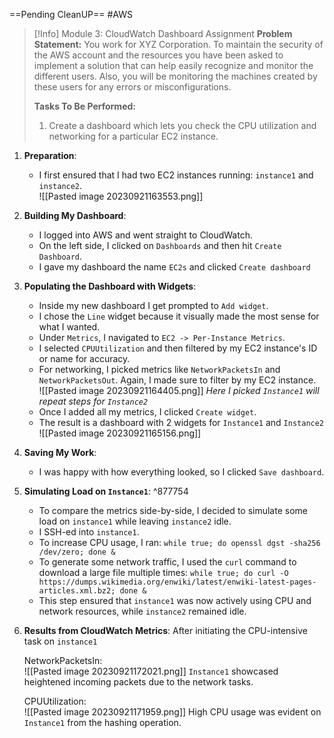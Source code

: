 ==Pending CleanUP==
 #AWS
> [!Info] Module 3: CloudWatch Dashboard Assignment
> **Problem Statement:** 
> You work for XYZ Corporation. To maintain the security of the AWS account and the resources you have been asked to implement a solution that can help easily recognize and monitor the different users. Also, you will be monitoring the machines created by these users for any errors or misconfigurations. 
> 
> **Tasks To Be Performed:** 
> 1. Create a dashboard which lets you check the CPU utilization and networking for a particular EC2 instance.

1. **Preparation**:
    - I first ensured that I had two EC2 instances running: `instance1` and `instance2`.
      <br>![[Pasted image 20230921163553.png]]

2. **Building My Dashboard**:
    - I logged into AWS and went straight to CloudWatch.
    - On the left side, I clicked on `Dashboards` and then hit `Create Dashboard`.
    - I gave my dashboard the name `EC2s` and clicked `Create dashboard`
      
3. **Populating the Dashboard with Widgets**:
    - Inside my new dashboard I get prompted to `Add widget`.
    - I chose the `Line` widget because it visually made the most sense for what I wanted.
    - Under `Metrics`, I navigated to `EC2 -> Per-Instance Metrics`.
    - I selected `CPUUtilization` and then filtered by my EC2 instance's ID or name for accuracy.
    - For networking, I picked metrics like `NetworkPacketsIn` and `NetworkPacketsOut`. Again, I made sure to filter by my EC2 instance.
      <br>![[Pasted image 20230921164405.png]]
      *Here I picked `Instance1` will repeat steps for `Instance2`*
   - Once I added all my metrics, I clicked `Create widget`.
   - The result is a dashboard with 2 widgets for `Instance1` and `Instance2`
     <br>![[Pasted image 20230921165156.png]]
      
4. **Saving My Work**:
    - I was happy with how everything looked, so I clicked `Save dashboard`. 

5. **Simulating Load on `Instance1`**: ^877754
    - To compare the metrics side-by-side, I decided to simulate some load on `instance1` while leaving `instance2` idle.
    - I SSH-ed into `instance1`.
    - To increase CPU usage, I ran: `while true; do openssl dgst -sha256 /dev/zero; done &`
    - To generate some network traffic, I used the `curl` command to download a large file multiple times: 
      `while true; do curl -O https://dumps.wikimedia.org/enwiki/latest/enwiki-latest-pages-articles.xml.bz2; done &`
    - This step ensured that `instance1` was now actively using CPU and network resources, while `instance2` remained idle.

6. **Results from CloudWatch Metrics**:
   After initiating the CPU-intensive task on `instance1`
   
   NetworkPacketsIn:
   <br>![[Pasted image 20230921172021.png]]
   `Instance1` showcased heightened incoming packets due to the network tasks.

   CPUUtilization:
   <br>![[Pasted image 20230921171959.png]]
   High CPU usage was evident on `Instance1` from the hashing operation.
 